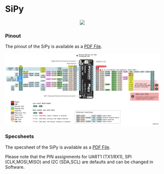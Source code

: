 # SiPy

<p align="center"><img src ="../../../img/sipy.png" width="300"></p>

### Pinout
The pinout of the SiPy is available as a <a href="../downloads/sipy-pinout.pdf" target="_blank">PDF File</a>.

<a href="../downloads/sipy-pinout.pdf" target="_blank" align="center"><img src ="../../../img/sipy-pinout.png"></a>

### Specsheets

The specsheet of the SiPy is available as a <a href="../downloads/sipy-specsheet.pdf" target="_blank">PDF File</a>.


Please note that the PIN assignments for UART1 (TX1/RX1), SPI (CLK,MOSI,MISO) and I2C (SDA,SCL) are defaults and can be changed in Software.

